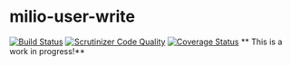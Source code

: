 milio-user-write
================
[![Build Status](https://travis-ci.org/Miliooo/milio-user-write.svg)](https://travis-ci.org/Miliooo/milio-user-write)
[![Scrutinizer Code Quality](https://scrutinizer-ci.com/g/Miliooo/milio-user-write/badges/quality-score.png?b=master)](https://scrutinizer-ci.com/g/Miliooo/milio-user-write/?branch=master)
[![Coverage Status](https://coveralls.io/repos/Miliooo/milio-user-write/badge.png)](https://coveralls.io/r/Miliooo/milio-user-write)
** This is a work in progress!**
